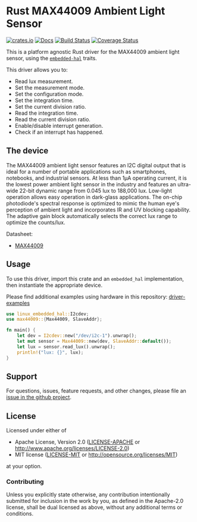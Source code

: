 # Rust MAX44009 Ambient Light Sensor

[![crates.io](https://img.shields.io/crates/v/max44009.svg)](https://crates.io/crates/max44009)
[![Docs](https://docs.rs/max44009/badge.svg)](https://docs.rs/max44009)
[![Build Status](https://github.com/eldruin/max44009-rs/workflows/Build/badge.svg)](https://github.com/eldruin/max44009-rs/actions?query=workflow%3ABuild)
[![Coverage Status](https://coveralls.io/repos/github/eldruin/max44009-rs/badge.svg?branch=master)](https://coveralls.io/github/eldruin/max44009-rs?branch=master)

This is a platform agnostic Rust driver for the MAX44009 ambient
light sensor, using the [`embedded-hal`] traits.

This driver allows you to:
- Read lux measurement.
- Set the measurement mode.
- Set the configuration mode.
- Set the integration time.
- Set the current division ratio.
- Read the integration time.
- Read the current division ratio.
- Enable/disable interrupt generation.
- Check if an interrupt has happened.

## The device
The MAX44009 ambient light sensor features an I2C digital output
that is ideal for a number of portable applications such as
smartphones, notebooks, and industrial sensors.
At less than 1μA operating current, it is the lowest power ambient
light sensor in the industry and features an ultra-wide 22-bit
dynamic range from 0.045 lux to 188,000 lux.
Low-light operation allows easy operation in dark-glass
applications.
The on-chip photodiode's spectral response is optimized to mimic
the human eye's perception of ambient light and incorporates
IR and UV blocking capability. The adaptive gain block
automatically selects the correct lux range to optimize the
counts/lux.

Datasheet:
- [MAX44009](https://datasheets.maximintegrated.com/en/ds/MAX44009.pdf)

## Usage

To use this driver, import this crate and an `embedded_hal` implementation,
then instantiate the appropriate device.

Please find additional examples using hardware in this repository: [driver-examples]

[driver-examples]: https://github.com/eldruin/driver-examples

```rust
use linux_embedded_hal::I2cdev;
use max44009::{Max44009, SlaveAddr};

fn main() {
    let dev = I2cdev::new("/dev/i2c-1").unwrap();
    let mut sensor = Max44009::new(dev, SlaveAddr::default());
    let lux = sensor.read_lux().unwrap();
    println!("lux: {}", lux);
}
```

## Support

For questions, issues, feature requests, and other changes, please file an
[issue in the github project](https://github.com/eldruin/max44009-rs/issues).

## License

Licensed under either of

 * Apache License, Version 2.0 ([LICENSE-APACHE](LICENSE-APACHE) or
   http://www.apache.org/licenses/LICENSE-2.0)
 * MIT license ([LICENSE-MIT](LICENSE-MIT) or
   http://opensource.org/licenses/MIT)

at your option.

### Contributing

Unless you explicitly state otherwise, any contribution intentionally submitted
for inclusion in the work by you, as defined in the Apache-2.0 license, shall
be dual licensed as above, without any additional terms or conditions.

[`embedded-hal`]: https://github.com/rust-embedded/embedded-hal

